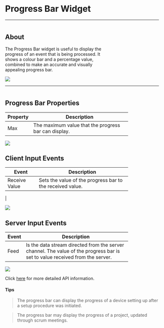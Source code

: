 <!-- Progress Bar Widget Help Markdown -->
<link rel="stylesheet" type="text/css" media="all" href="/help/markdown_styles.css"/>
<br>

# Progress Bar Widget

___
<div class="column-container">
<div class="column row-container" style="width:65%">


## About
The Progress Bar widget is useful to display the progress of an event that is being processed. It shows a colour bar and a percentage value, combined to make an accurate and visually appealing progress bar.

</div>

<div class="column row-container">
<img src="/images/help/progress_bar/progressbar.png">
</div>
</div>

___

<div class="column-container">
<div class="column row-container" style="width:80%;">

## Progress Bar Properties
| Property | Description |
| -------- | ----------- |
| Max | The maximum value that the progress bar can display. |

</div>
<div class="column row-container">
<img src="/images/help/progress_bar/progress_specific.png">
</div>
</div>


<div class="column-container">
<div class="column row-container" style="width:80%;">

## Client Input Events
| Event | Description |
| ----- | ----------- |
| Receive Value | Sets the value of the progress bar to the received value. |
|

</div>
<div class="column row-container">
<img src="/images/help/progress_bar/progress_client_input.png">
</div>
</div>


<div class="column-container">
<div class="column row-container" style="width:80%;">

## Server Input Events
| Event | Description |
| ----- | ----------- |
| Feed | Is the data stream directed from the server channel. The value of the progress bar is set to value received from the server. |

</div>
<div class="column row-container">
<img src="/images/help/progress_bar/progress_server_input.png">
</div>
</div>

Click [here](http:www.google.com "API Info") for more detailed API information.

#### Tips
>The progress bar can display the progress of a device setting up after a setup procedure was initiated.

>The progress bar may display the progress of a project, updated through scrum meetings.


